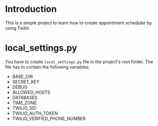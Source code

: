 # Introduction

This is a simple project to learn how to create appointment scheduler by using Twilio

# local_settings.py

You have to create `local_settings.py` file in the project's root folder. The file has to contain the following variables:

- BASE_DIR
- SECRET_KEY
- DEBUG
- ALLOWED_HOSTS
- DATABASES
- TIME_ZONE
- TWILIO_SID
- TWILIO_AUTH_TOKEN
- TWILIO_VERIFIED_PHONE_NUMBER